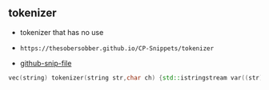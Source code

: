 
## tokenizer

- tokenizer that has no use
- ```
  https://thesobersobber.github.io/CP-Snippets/tokenizer
  ```
- [github-snip-file](https://github.com/theSoberSobber/CP-Snippets/blob/main/snippets.json#L1739)

```cpp
vec(string) tokenizer(string str,char ch) {std::istringstream var((str)); vec(string) v; string t; while(getline((var), t, (ch))) {v.pb(t);} return v;}
```
